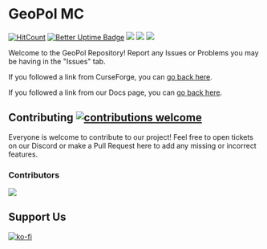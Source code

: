 # GeoPol MC 
[![HitCount](https://hits.dwyl.com/markgyoni/geopol.svg)](https://hits.dwyl.com/markgyoni/geopol?style=flat) [![Better Uptime Badge](https://betteruptime.com/status-badges/v1/monitor/m80r.svg)](https://betteruptime.com/?utm_source=status_badge) <a href="https://www.curseforge.com/minecraft/modpacks/geopol_style=flat"><img src="https://cf.way2muchnoise.eu/title/geopol_Play_%20.svg?badge_style=flat"></a>
<a href="https://www.curseforge.com/minecraft/modpacks/geopol"><img src="https://cf.way2muchnoise.eu/full_geopol_downloads.svg"></a>
<a href="https://www.curseforge.com/minecraft/modpacks/geopol"><img src="https://cf.way2muchnoise.eu/versions/geopol_latest.svg"></a>

Welcome to the GeoPol Repository! Report any Issues or Problems you may be having in the "Issues" tab. 

If you followed a link from CurseForge, you can [go back here](https://www.curseforge.com/minecraft/modpacks/geopol).

If you followed a link from our Docs page, you can [go back here](https://docs.geopolmc.org/).

## Contributing [![contributions welcome](https://img.shields.io/badge/contributions-welcome-brightgreen.svg?style=flat)](https://github.com/markgyoni/geopol/issues)

Everyone is welcome to contribute to our project! Feel free to open tickets on our Discord or make a Pull Request here to add any missing or incorrect features.

### Contributors 
<a href="https://github.com/markgyoni/geopol/graphs/contributors">
  <img src="https://contrib.rocks/image?repo=markgyoni/geopol"/>
</a>

## Support Us

[![ko-fi](https://ko-fi.com/img/githubbutton_sm.svg)](https://ko-fi.com/B0B7HDTGR)
